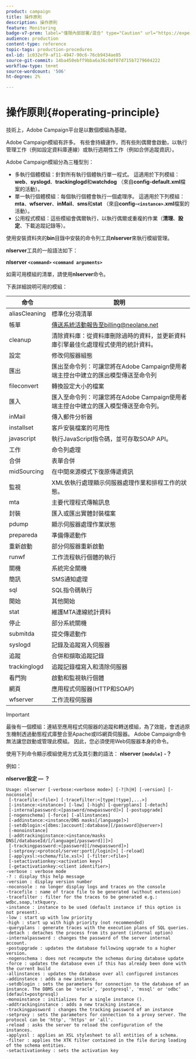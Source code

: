 ```yaml
---
product: campaign
title: 操作原則
description: 操作原則
feature: Monitoring
badge-v7-prem: label="僅限內部部署/混合" type="Caution" url="https://experienceleague.adobe.com/docs/campaign-classic/using/installing-campaign-classic/architecture-and-hosting-models/hosting-models-lp/hosting-models.html?lang=zh-Hant" tooltip="僅適用於內部部署和混合部署"
audience: production
content-type: reference
topic-tags: production-procedures
exl-id: 1c032ef9-af11-4947-90c6-76cb9434ae85
source-git-commit: 14ba450ebff9bba6a36c0df07d715b7279604222
workflow-type: tm+mt
source-wordcount: '506'
ht-degree: 2%

---
```


# 操作原則{#operating-principle}



技術上，Adobe Campaign平台是以數個模組為基礎。

Adobe Campaign模組有許多。 有些會持續運作，而有些則偶爾會啟動，以執行管理工作（例如設定資料庫連線）或執行週期性工作（例如合併追蹤資訊）。

Adobe Campaign模組分為三種型別：

* 多執行個體模組：針對所有執行個體執行單一程式。 這適用於下列模組： **web**、**syslogd**、**trackinglogd**&#x200B;和&#x200B;**watchdog** （來自&#x200B;**config-default.xml**&#x200B;檔案的活動）。
* 單一執行個體模組：每個執行個體會執行一個處理序。 這適用於下列模組： **mta**、**wfserver**、**inMail**、**sms**&#x200B;和&#x200B;**stat** （來自&#x200B;**config-`<instance>`.xml**&#x200B;檔案的活動）。
* 公用程式模組：這些模組會偶爾執行，以執行偶爾或重複的作業（**清理**、**設定**、下載追蹤記錄等）。

使用安裝資料夾的&#x200B;**bin**&#x200B;目錄中安裝的命令列工具&#x200B;**nlserver**&#x200B;來執行模組管理。

**nlserver**&#x200B;工具的一般語法如下：

**nlserver `<command>` `<command arguments>`**

如需可用模組的清單，請使用&#x200B;**nlserver**&#x200B;命令。

下表詳細說明可用的模組：

| 命令 | 說明 |
|---|---|
| aliasCleaning | 標準化分項清單 |
| 帳單 | 傳送系統活動報告至billing@neolane.net |
| cleanup | 清除資料庫：從資料庫刪除過時的資料，並更新資料庫引擎最佳化處理程式使用的統計資料。 |
| 設定 | 修改伺服器組態 |
| 匯出 | 匯出至命令列：可讓您將在Adobe Campaign使用者端主控台中建立的匯出模型傳送至命令列 |
| fileconvert | 轉換設定大小的檔案 |
| 匯入 | 匯入至命令列：可讓您將在Adobe Campaign使用者端主控台中建立的匯入模型傳送至命令列。 |
| inMail | 傳入郵件分析器 |
| installset | 客戶安裝檔案的可用性 |
| javascript | 執行JavaScript指令碼，並可存取SOAP API。 |
| 工作 | 命令列處理 |
| 合併 | 表單合併 |
| midSourcing | 在中間來源模式下復原傳遞資訊 |
| 監視 | XML依執行處理顯示伺服器處理作業和排程工作的狀態。 |
| mta | 主要代理程式傳輸訊息 |
| 封裝 | 匯入或匯出實體封裝檔案 |
| pdump | 顯示伺服器處理作業狀態 |
| prepareda | 準備傳遞動作 |
| 重新啟動 | 部分伺服器重新啟動 |
| runwf | 工作流程執行個體的執行 |
| 關機 | 系統完全關機 |
| 簡訊 | SMS通知處理 |
| sql | SQL指令碼執行 |
| 開始 | 其他開始 |
| stat | 維護MTA連線統計資料 |
| 停止 | 部分系統關機 |
| submitda | 提交傳遞動作 |
| syslogd | 記錄及追蹤寫入伺服器 |
| 追蹤 | 合併和擷取追蹤記錄 |
| trackinglogd | 追蹤記錄檔寫入和清除伺服器 |
| 看門狗 | 啟動和監視執行個體 |
| 網頁 | 應用程式伺服器(HTTP和SOAP) |
| wfserver | 工作流程伺服器 |

>[!IMPORTANT]
>
>最後有一個模組：連結至應用程式伺服器的追蹤和轉送模組，為了效能，會透過原生機制透過動態程式庫整合至Apache或IIS網頁伺服器。 Adobe Campaign命令無法讓您啟動或管理此模組。 因此，您必須使用Web伺服器本身的命令。

使用下列命令顯示模組使用方式及其引數的語法： **nlserver `[module]` -？**

例如：

**nlserver設定 — ？**

```
Usage: nlserver [-verbose:<verbose mode>] [-?|h|H] [-version] [-noconsole]
 [-tracefile:<file>] [-tracefilter:<[type|!type],...>]
 [-instance:<instance>] [-low] [-high] [-queryplans] [-detach]
 [-internalpassword:<[password/newpassword]>] [-postupgrade]
 [-nogenschema] [-force] [-allinstances]
 [-addinstance:<instance/DNS masks[/language]>]
 [-setdblogin:<[dbms:]account[:database][/password]@server>]
 [-monoinstance]
 [-addtrackinginstance:<instance/masks DNS[/databaseId/[/language[/password]]]>]
 [-trackingpassword:<[password][/newpassword]>]
 [-setproxy:<protocol/server:port[/login]>] [-reload]
 [-applyxsl:<schema/file.xsl>] [-filter:<file>]
 [-setactivationkey:<activation key>]
 [-getactivationkey:<client identifier>]
-verbose : verbose mode
-? : display this help message
-version : display version number
-noconsole : no longer display logs and traces on the console
-tracefile : name of trace file to be generated (without extension)
-tracefilter : filter for the traces to be generated e.g.: wdbc,soap,!xtkquery.
-instance : instance to be used (default instance if this option is not present).
-low : start up with low priority
-high : start up with high priority (not recommended)
-queryplans : generate traces with the execution plans of SQL queries.
-detach : detaches the process from its parent (internal option)
-internalpassword : changes the password of the server internal account.
-postupgrade : updates the database following upgrade to a higher version. 
-nogenschema : does not recompute the schemas during database update
-force : updates the database even if this has already been done with the current build 
-allinstances : updates the database over all configured instances
-addinstance : adds a new instance.
-setdblogin : sets the parameters for connection to the database of an instance. The DBMS can be 'oracle', 'postgresql', 'mssql' or 'odbc' (default=postgresql)
-monoinstance : initializes for a single instance ().
-addtrackinginstance : adds a new tracking instance.
-trackingpassword : changes the tracking password of an instance
-setproxy : sets the parameters for connection to a proxy server. The protocol can be 'http', 'https' or 'all'.
-reload : asks the server to reload the configuration of the instances. 
-applyxsl : applies an XSL stylesheet to all entities of a schema. 
-filter : applies the XTK filter contained in the file during loading of the schema entities.
-setactivationkey : sets the activation key
```
